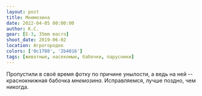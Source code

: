 ```yaml
---
layout: post
title: Мнемозина
date: 2022-04-05 00:00:00
author: К.С.
gear: [E-3, 35mm macro]
shoot_date: 2019-06-02
location: Агрогородок
colors: ['0c1708', '2b4016']
tags: [животные, насекомые, бабочки, парусники]
---
```

Пропустили в своё время фотку по причине унылости, а ведь на ней -- краснокнижная бабочка _мнемозина_. Исправляемся, лучше поздно, чем никогда.
